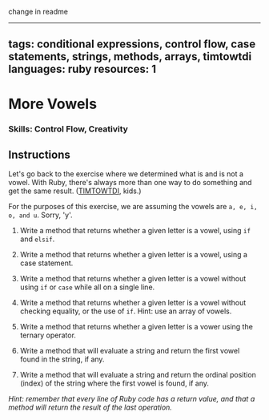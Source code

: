 change in readme

---
  tags: conditional expressions, control flow, case statements, strings, methods, arrays, timtowtdi
  languages: ruby
  resources: 1
---

# More Vowels

### Skills: Control Flow, Creativity

## Instructions

Let's go back to the exercise where we determined what is and is not a vowel. With Ruby, there's always more than one way to do something and get the same result. ([TIMTOWTDI](http://en.wikipedia.org/wiki/There's_more_than_one_way_to_do_it), kids.)

For the purposes of this exercise, we are assuming the vowels are `a, e, i, o, and u`. Sorry, 'y'.

1. Write a method that returns whether a given letter is a vowel, using `if` and `elsif`.

2. Write a method that returns whether a given letter is a vowel, using a case statement.

3. Write a method that returns whether a given letter is a vowel without using `if` or `case` while all on a single line.

4. Write a method that returns whether a given letter is a vowel without checking equality, or the use of `if`. Hint: use an array of vowels.

5. Write a method that returns whether a given letter is a vower using the ternary operator.

6. Write a method that will evaluate a string and return the first vowel found in the string, if any.

7. Write a method that will evaluate a string and return the ordinal position (index) of the string where the first vowel is found, if any.

*Hint: remember that every line of Ruby code has a return value, and that a method will return the result of the last operation.*

